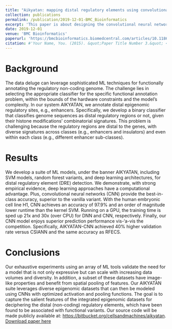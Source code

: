 ```yaml
---
title: "Aikyatan: mapping distal regulatory elements using convolutional learning on gpu."
collection: publications
permalink: /publication/2019-12-01-BMC_Bioinformatics
excerpt: 'This paper is about designing the convolutional neural network to utilize the shift-invariant property of the histone modification signals to increase the regulatory elements prediction rate.'
date: 2019-12-01
venue: 'BMC Bioinformatics'
paperurl: 'https://bmcbioinformatics.biomedcentral.com/articles/10.1186/s12859-019-3049-1'
citation: #'Your Name, You. (2015). &quot;Paper Title Number 3.&quot; <i>Journal 1</i>. 1(3).'
---
```

Background
======
The data deluge can leverage sophisticated ML techniques for functionally annotating the regulatory non-coding genome. The challenge lies in selecting the appropriate classifier for the specific functional annotation problem, within the bounds of the hardware constraints and the model’s complexity. In our system AIKYATAN, we annotate distal epigenomic regulatory sites, e.g., enhancers. Specifically, we develop a binary classifier that classifies genome sequences as distal regulatory regions or not, given their histone modifications’ combinatorial signatures. This problem is challenging because the regulatory regions are distal to the genes, with diverse signatures across classes (e.g., enhancers and insulators) and even within each class (e.g., different enhancer sub-classes).

Results
======
We develop a suite of ML models, under the banner AIKYATAN, including SVM models, random forest variants, and deep learning architectures, for distal regulatory element (DRE) detection. We demonstrate, with strong empirical evidence, deep learning approaches have a computational advantage. Plus, convolutional neural networks (CNN) provide the best-in-class accuracy, superior to the vanilla variant. With the human embryonic cell line H1, CNN achieves an accuracy of 97.9% and an order of magnitude lower runtime than the kernel SVM. Running on a GPU, the training time is sped up 21x and 30x (over CPU) for DNN and CNN, respectively. Finally, our CNN model enjoys superior prediction performance vis-‘a-vis the competition. Specifically, AIKYATAN-CNN achieved 40% higher validation rate versus CSIANN and the same accuracy as RFECS.

Conclusions
======
Our exhaustive experiments using an array of ML tools validate the need for a model that is not only expressive but can scale with increasing data volumes and diversity. In addition, a subset of these datasets have image-like properties and benefit from spatial pooling of features. Our AIKYATAN suite leverages diverse epigenomic datasets that can then be modeled using CNNs with optimized activation and pooling functions. The goal is to capture the salient features of the integrated epigenomic datasets for deciphering the distal (non-coding) regulatory elements, which have been found to be associated with functional variants. Our source code will be made publicly available at: https://bitbucket.org/cellsandmachines/aikyatan.
[Download paper here](https://bmcbioinformatics.biomedcentral.com/track/pdf/10.1186/s12859-019-3049-1)

